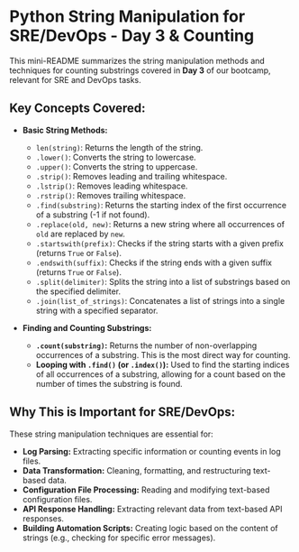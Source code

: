 # Python String Manipulation for SRE/DevOps - Day 3 & Counting

This mini-README summarizes the string manipulation methods and techniques for counting substrings covered in **Day 3** of our bootcamp, relevant for SRE and DevOps tasks.

## Key Concepts Covered:

* **Basic String Methods:**
    * `len(string)`: Returns the length of the string.
    * `.lower()`: Converts the string to lowercase.
    * `.upper()`: Converts the string to uppercase.
    * `.strip()`: Removes leading and trailing whitespace.
    * `.lstrip()`: Removes leading whitespace.
    * `.rstrip()`: Removes trailing whitespace.
    * `.find(substring)`: Returns the starting index of the first occurrence of a substring (-1 if not found).
    * `.replace(old, new)`: Returns a new string where all occurrences of `old` are replaced by `new`.
    * `.startswith(prefix)`: Checks if the string starts with a given prefix (returns `True` or `False`).
    * `.endswith(suffix)`: Checks if the string ends with a given suffix (returns `True` or `False`).
    * `.split(delimiter)`: Splits the string into a list of substrings based on the specified delimiter.
    * `.join(list_of_strings)`: Concatenates a list of strings into a single string with a specified separator.

* **Finding and Counting Substrings:**
    * **`.count(substring)`:** Returns the number of non-overlapping occurrences of a substring. This is the most direct way for counting.
    * **Looping with `.find()` (or `.index()`):** Used to find the starting indices of all occurrences of a substring, allowing for a count based on the number of times the substring is found.

## Why This is Important for SRE/DevOps:

These string manipulation techniques are essential for:

* **Log Parsing:** Extracting specific information or counting events in log files.
* **Data Transformation:** Cleaning, formatting, and restructuring text-based data.
* **Configuration File Processing:** Reading and modifying text-based configuration files.
* **API Response Handling:** Extracting relevant data from text-based API responses.
* **Building Automation Scripts:** Creating logic based on the content of strings (e.g., checking for specific error messages).

